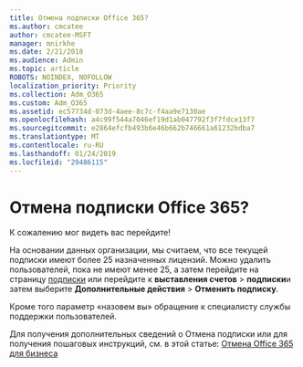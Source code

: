 ```yaml
---
title: Отмена подписки Office 365?
ms.author: cmcatee
author: cmcatee-MSFT
manager: mnirkhe
ms.date: 2/21/2018
ms.audience: Admin
ms.topic: article
ROBOTS: NOINDEX, NOFOLLOW
localization_priority: Priority
ms.collection: Adm_O365
ms.custom: Adm_O365
ms.assetid: ec57734d-073d-4aee-8c7c-f4aa9e7130ae
ms.openlocfilehash: a4c99f544a7046ef19d1ab047792f3f7fdce13f7
ms.sourcegitcommit: e2864efcfb493b6e46b662b746661a61232bdba7
ms.translationtype: MT
ms.contentlocale: ru-RU
ms.lasthandoff: 01/24/2019
ms.locfileid: "29486115"
---
```

# <a name="canceling-your-office-365-subscription"></a>Отмена подписки Office 365?

К сожалению мог видеть вас перейдите!
  
На основании данных организации, мы считаем, что все текущей подписки имеют более 25 назначенных лицензий. Можно удалить пользователей, пока не имеют менее 25, а затем перейдите на страницу [подписки](https://go.microsoft.com/fwlink/p/?linkid=842054) или перейдите к **выставления счетов** \> **подписки**и затем выберите **Дополнительные действия** \> **Отменить подписку**.
  
Кроме того параметр «назовем вы» обращение к специалисту службы поддержки пользователей.
  
Для получения дополнительных сведений о Отмена подписки или для получения пошаговых инструкций, см. в этой статье: [Отмена Office 365 для бизнеса](https://support.office.com/en-us/article/b1bc0bef-4608-4601-813a-cdd9f746709a)
  

